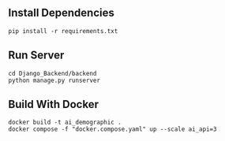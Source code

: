 ## Install Dependencies
```
pip install -r requirements.txt
```
## Run Server
```
cd Django_Backend/backend
python manage.py runserver
```

## Build With Docker
```
docker build -t ai_demographic .
docker compose -f "docker.compose.yaml" up --scale ai_api=3
```
